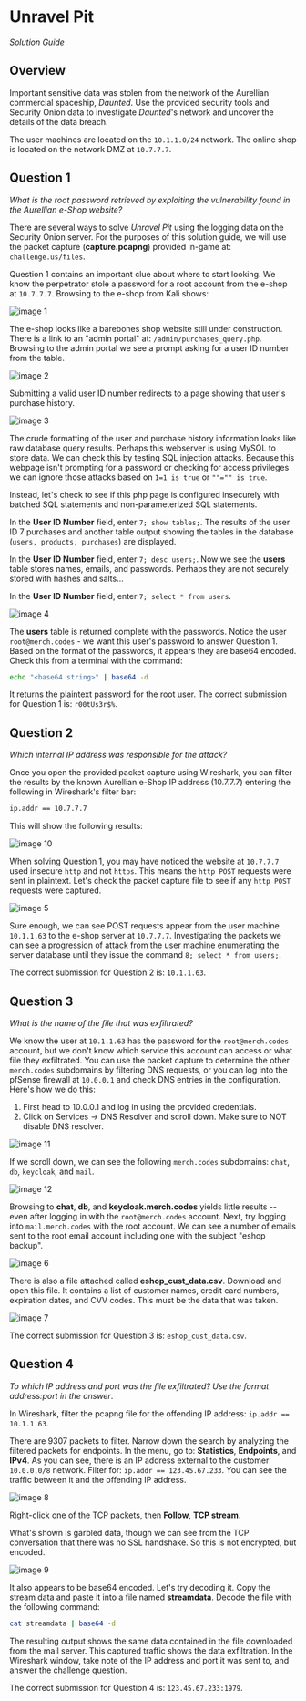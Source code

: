 # Unravel Pit

*Solution Guide*

## Overview

Important sensitive data was stolen from the network of the Aurellian commercial spaceship, *Daunted*. Use the provided security tools and Security Onion data to investigate *Daunted*'s network and uncover the details of the data breach. 

The user machines are located on the `10.1.1.0/24` network. The online shop is located on the network DMZ at `10.7.7.7`.

## Question 1

*What is the root password retrieved by exploiting the vulnerability found in the Aurellian e-Shop website?*

There are several ways to solve *Unravel Pit* using the logging data on the Security Onion server. For the purposes of this solution guide, we will use the packet capture (**capture.pcapng**) provided in-game at: `challenge.us/files`. 

Question 1 contains an important clue about where to start looking. We know the perpetrator stole a password for a root account from the e-shop at `10.7.7.7`. Browsing to the e-shop from Kali shows:

![image 1](./img/c27-image01.1.png)

The e-shop looks like a barebones shop website still under construction. There is a link to an "admin portal" at: `/admin/purchases_query.php`. Browsing to the admin portal we see a prompt asking for a user ID number from the table.

![image 2](./img/c27-image02.JPG)

Submitting a valid user ID number redirects to a page showing that user's purchase history.

![image 3](./img/c27-image03.JPG)

The crude formatting of the user and purchase history information looks like raw database query results. Perhaps this webserver is using MySQL to store data. We can check this by testing SQL injection attacks. Because this webpage isn't prompting for a password or checking for access privileges we can ignore those attacks based on `1=1 is true` or `""="" is true`. 

Instead, let's check to see if this php page is configured insecurely with batched SQL statements and non-parameterized SQL statements.

In the **User ID Number** field, enter `7; show tables;`. The results of the user ID 7 purchases and another table output showing the tables in the database (`users, products, purchases`) are displayed. 

In the **User ID Number** field, enter `7; desc users;`. Now we see the **users** table stores names, emails, and passwords. Perhaps they are not securely stored with hashes and salts... 

In the **User ID Number** field, enter `7; select * from users`.

![image 4](./img/c27-image04.JPG)

The **users** table is returned complete with the passwords. Notice the user `root@merch.codes` - we want this user's password to answer Question 1. Based on the format of the passwords, it appears they are base64 encoded. Check this from a terminal with the command:

```bash
echo "<base64 string>" | base64 -d
```
It returns the plaintext password for the root user. The correct submission for Question 1 is: `r00tUs3r$%`.

## Question 2

*Which internal IP address was responsible for the attack?*

Once you open the provided packet capture using Wireshark, you can filter the results by the known Aurellian e-Shop IP address (10.7.7.7) entering the following in Wireshark's filter bar: 

```bash
ip.addr == 10.7.7.7
```

This will show the following results: 

![image 10](./img/c27-image10.png)

When solving Question 1, you may have noticed the website at `10.7.7.7` used insecure `http` and not `https`. This means the `http POST` requests were sent in plaintext. Let's check the packet capture file to see if any `http POST` requests were captured.

![image 5](./img/c27-image05.JPG)

Sure enough, we can see POST requests appear from the user machine `10.1.1.63` to the e-shop server at `10.7.7.7`. Investigating the packets we can see a progression of attack from the user machine enumerating the server database until they issue the command `8; select * from users;`.

The correct submission for Question 2 is: `10.1.1.63`.

## Question 3

*What is the name of the file that was exfiltrated?*

We know the user at `10.1.1.63` has the password for the `root@merch.codes` account, but we don't know which service this account can access or what file they exfiltrated. You can use the packet capture to determine the other `merch.codes` subdomains by filtering DNS requests, or you can log into the pfSense firewall at `10.0.0.1` and check DNS entries in the configuration. Here's how we do this:

1. First head to 10.0.0.1 and log in using the provided credentials.
2. Click on Services -> DNS Resolver and scroll down. Make sure to NOT disable DNS resolver.

![image 11](./img/c27-image11.png)

If we scroll down, we can see the following `merch.codes` subdomains: `chat`, `db`, `keycloak`, and `mail`.

![image 12](./img/c27-image12.png)


Browsing to **chat**, **db**, and **keycloak.merch.codes** yields little results -- even after logging in with the `root@merch.codes` account. Next, try logging into `mail.merch.codes` with the root account. We can see a number of emails sent to the root email account including one with the subject "eshop backup". 

![image 6](./img/c27-image06.JPG)

There is also a file attached called **eshop_cust_data.csv**. Download and open this file. It contains a list of customer names, credit card numbers, expiration dates, and CVV codes. This must be the data that was taken.

![image 7](./img/c27-image07.JPG)

The correct submission for Question 3 is: `eshop_cust_data.csv`.

## Question 4

*To which IP address and port was the file exfiltrated? Use the format address:port in the answer*.

In Wireshark, filter the pcapng file for the offending IP address: `ip.addr == 10.1.1.63`.

There are 9307 packets to filter. Narrow down the search by analyzing the filtered packets for endpoints. In the menu, go to: **Statistics**, **Endpoints**, and **IPv4**. As you can see, there is an IP address external to the customer `10.0.0.0/8` network. Filter for: `ip.addr == 123.45.67.233`. You can see the traffic between it and the offending IP address.

![image 8](./img/c27-image08.JPG)

Right-click one of the TCP packets, then **Follow**, **TCP stream**.

What's shown is garbled data, though we can see from the TCP conversation that there was no SSL handshake. So this is not encrypted, but encoded.

![image 9](./img/c27-image09.JPG)

It also appears to be base64 encoded. Let's try decoding it. Copy the stream data and paste it into a file named **streamdata**. Decode the file with the following command:

```bash
cat streamdata | base64 -d
```

The resulting output shows the same data contained in the file downloaded from the mail server. This captured traffic shows the data exfiltration. In the Wireshark window, take note of the IP address and port it was sent to, and answer the challenge question.

The correct submission for Question 4 is: `123.45.67.233:1979`.
